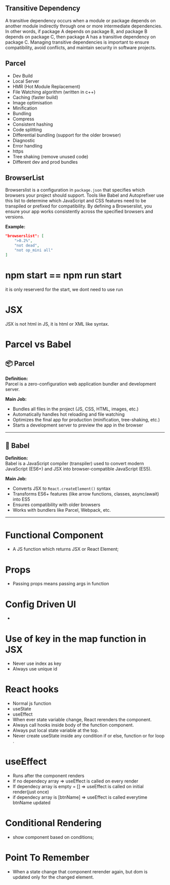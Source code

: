 ## Transitive Dependency

A transitive dependency occurs when a module or package depends on another module indirectly through one or more intermediate dependencies. In other words, if package A depends on package B, and package B depends on package C, then package A has a transitive dependency on package C. Managing transitive dependencies is important to ensure compatibility, avoid conflicts, and maintain security in software projects.

## Parcel

- Dev Build
- Local Server
- HMR (Hot Module Replacement)
- File Watching algorithm (written in c++)
- Caching (faster build)
- Image optimisation
- Minification
- Bundling
- Compress
- Consistent hashing
- Code splitting
- Differential bundling (support for the older browser)
- Diagnostic
- Error handling
- https
- Tree shaking (remove unused code)
- Different dev and prod bundles

## BrowserList

Browserslist is a configuration in `package.json` that specifies which browsers your project should support. Tools like Babel and Autoprefixer use this list to determine which JavaScript and CSS features need to be transpiled or prefixed for compatibility. By defining a Browserslist, you ensure your app works consistently across the specified browsers and versions.

**Example:**

```json
"browserslist": [
    ">0.2%",
    "not dead",
    "not op_mini all"
]
```

# npm start == npm run start

it is only reserverd for the start, we dont need to use run

# JSX

JSX is not html in JS, it is html or XML like syntax.

# Parcel vs Babel

## 📦 Parcel

**Definition:**  
Parcel is a zero-configuration web application bundler and development server.

**Main Job:**

- Bundles all files in the project (JS, CSS, HTML, images, etc.)
- Automatically handles hot reloading and file watching
- Optimizes the final app for production (minification, tree-shaking, etc.)
- Starts a development server to preview the app in the browser

---

## 🔁 Babel

**Definition:**  
Babel is a JavaScript compiler (transpiler) used to convert modern JavaScript (ES6+) and JSX into browser-compatible JavaScript (ES5).

**Main Job:**

- Converts JSX to `React.createElement()` syntax
- Transforms ES6+ features (like arrow functions, classes, async/await) into ES5
- Ensures compatibility with older browsers
- Works with bundlers like Parcel, Webpack, etc.

---

# Functional Component 
- A JS function which returns JSX or React Element;

# Props
- Passing props means passing args in function

# Config Driven UI
-

# Use of key in the map function in JSX
- Never use index as key
- Always use unique id

# React hooks
- Normal js function
- useState
- useEffect
- When ever  state variable change, React rerenders the component.
- Always call hooks inside body of the function component.
- Always put local state variable at the top.
- Never create useState inside any condition if or else, function or for loop .

# useEffect
- Runs after the component renders 
- If no dependecy array => useEffect is called on every render
- If dependecy array is empty = [] => useEffect is called on initial render(just once)
- if dependecy array is [btnName] => useEffect is called everytime btnName updated

# Conditional Rendering
- show component based on conditions;

# Point To Remember
- When a state change that component rerender again, but dom is updated only for the changed element.

